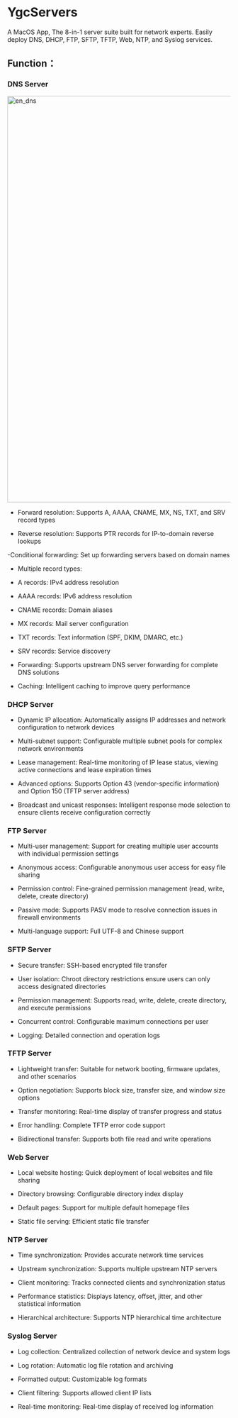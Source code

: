 # YgcServers
A MacOS App, The 8-in-1 server suite built for network experts. Easily deploy DNS, DHCP, FTP, SFTP, TFTP, Web, NTP, and Syslog services.


## Function：

### DNS Server
<img width="1468" height="917" alt="en_dns" src="https://github.com/user-attachments/assets/afad7c50-6751-451e-8a18-035c8279c5be" />


- Forward resolution: Supports A, AAAA, CNAME, MX, NS, TXT, and SRV record types

- Reverse resolution: Supports PTR records for IP-to-domain reverse lookups

-Conditional forwarding: Set up forwarding servers based on domain names

- Multiple record types:

- A records: IPv4 address resolution

- AAAA records: IPv6 address resolution

- CNAME records: Domain aliases

- MX records: Mail server configuration

- TXT records: Text information (SPF, DKIM, DMARC, etc.)

- SRV records: Service discovery

- Forwarding: Supports upstream DNS server forwarding for complete DNS solutions

- Caching: Intelligent caching to improve query performance

### DHCP Server

- Dynamic IP allocation: Automatically assigns IP addresses and network configuration to network devices

- Multi-subnet support: Configurable multiple subnet pools for complex network environments

- Lease management: Real-time monitoring of IP lease status, viewing active connections and lease expiration times

- Advanced options: Supports Option 43 (vendor-specific information) and Option 150 (TFTP server address)

- Broadcast and unicast responses: Intelligent response mode selection to ensure clients receive configuration correctly

### FTP Server

- Multi-user management: Support for creating multiple user accounts with individual permission settings

- Anonymous access: Configurable anonymous user access for easy file sharing

- Permission control: Fine-grained permission management (read, write, delete, create directory)

- Passive mode: Supports PASV mode to resolve connection issues in firewall environments

- Multi-language support: Full UTF-8 and Chinese support

### SFTP Server

- Secure transfer: SSH-based encrypted file transfer

- User isolation: Chroot directory restrictions ensure users can only access designated directories

- Permission management: Supports read, write, delete, create directory, and execute permissions

- Concurrent control: Configurable maximum connections per user

- Logging: Detailed connection and operation logs

### TFTP Server

- Lightweight transfer: Suitable for network booting, firmware updates, and other scenarios

- Option negotiation: Supports block size, transfer size, and window size options

- Transfer monitoring: Real-time display of transfer progress and status

- Error handling: Complete TFTP error code support

- Bidirectional transfer: Supports both file read and write operations

### Web Server

- Local website hosting: Quick deployment of local websites and file sharing

- Directory browsing: Configurable directory index display

- Default pages: Support for multiple default homepage files

- Static file serving: Efficient static file transfer

### NTP Server

- Time synchronization: Provides accurate network time services

- Upstream synchronization: Supports multiple upstream NTP servers

- Client monitoring: Tracks connected clients and synchronization status

- Performance statistics: Displays latency, offset, jitter, and other statistical information

- Hierarchical architecture: Supports NTP hierarchical time architecture

### Syslog Server

- Log collection: Centralized collection of network device and system logs

- Log rotation: Automatic log file rotation and archiving

- Formatted output: Customizable log formats

- Client filtering: Supports allowed client IP lists

- Real-time monitoring: Real-time display of received log information
